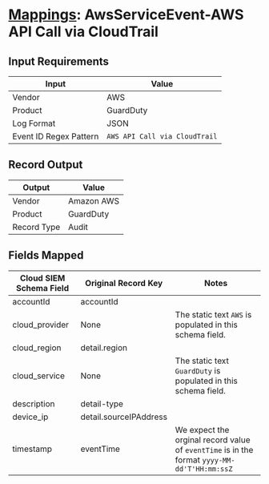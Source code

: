 # [Mappings](README.md): AwsServiceEvent-AWS API Call via CloudTrail

## Input Requirements

|Input|Value|
|-----|-----|
|Vendor|AWS|
|Product|GuardDuty|
|Log Format|JSON|
|Event ID Regex Pattern|`AWS API Call via CloudTrail`|

## Record Output

|Output|Value|
|------|-----|
|Vendor|Amazon AWS|
|Product|GuardDuty|
|Record Type|Audit|

## Fields Mapped

|Cloud SIEM Schema Field|Original Record Key|Notes|
|-----------------------|-------------------|-----|
|accountId|accountId||
|cloud_provider|None|The static text `AWS` is populated in this schema field.|
|cloud_region|detail.region||
|cloud_service|None|The static text `GuardDuty` is populated in this schema field.|
|description|detail-type||
|device_ip|detail.sourceIPAddress||
|timestamp|eventTime|We expect the orginal record value of `eventTime` is in the format `yyyy-MM-dd'T'HH:mm:ssZ`|

